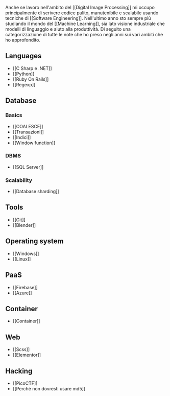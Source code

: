 Anche se lavoro nell'ambito del [[Digital Image Processing]] mi occupo principalmente di scrivere codice pulito, manutenibile e scalabile usando tecniche di [[Software Engineering]].
Nell'ultimo anno sto sempre più studiando il mondo del [[Machine Learning]], sia lato visione industriale che modelli di linguaggio e aiuto alla produttività.
Di seguito una categorizzazione di tutte le note che ho preso negli anni sui vari ambiti che ho approfondito.
## Languages

* [[C Sharp e .NET]]
* [[Python]]
* [[Ruby On Rails]]
* [[Regexp]]
## Database

### Basics
* [[COALESCE]]
* [[Transazioni]]
* [[Indici]]
* [[Window function]]

### DBMS

* [[SQL Server]]

### Scalability

* [[Database sharding]]

## Tools
* [[Git]]
* [[Blender]]
## Operating system

* [[Windows]]
* [[Linux]]
## PaaS
* [[Firebase]]
* [[Azure]]

## Container
* [[Container]]
## Web
* [[Scss]]
* [[Elementor]]
## Hacking

* [[PicoCTF]]
* [[Perché non dovresti usare md5]]